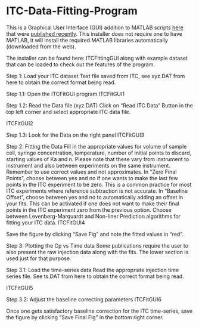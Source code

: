 # ITC-Data-Fitting-Program

This is a Graphical User Interface (GUI) addition to MATLAB scripts [here](https://scholarsphere.psu.edu/downloads/5712mr21f) that were [published recently](https://linkinghub.elsevier.com/retrieve/pii/S0076-6879(15)00450-4). This installer does not require one to have MATLAB, it will install the required MATLAB libraries automatically (downloaded from the web).

The installer can be found here: ITCFittingGUI along with example dataset that can be loaded to check out the features of the program.

Step 1: Load your ITC dataset
Text file saved from ITC, see xyz.DAT from here to obtain the correct format being read.

Step 1.1: Open the ITCFitGUI program
ITCFitGUI1

Step 1.2: Read the Data file (xyz.DAT)
Click on “Read ITC Data” Button in the top left corner and select appropriate ITC data file.

ITCFitGUI2

Step 1.3: Look for the Data on the right panel
ITCFitGUI3

Step 2: Fitting the Data
Fill in the appropriate values for volume of sample cell, syringe concentration, temperature, number of initial points to discard, starting values of Ka and n. Please note that these vary from instrument to instrument and also between experiments on the same instrument. Remember to use correct values and not approximates.
In “Zero Final Points”, choose between yes and no if one wants to make the last few points in the ITC experiment to be zero. This is a common practice for most ITC experiments where reference subtraction is not accurate.
In “Baseline Offset”, choose between yes and no to automatically adding an offset in your fits. This can be activated if one does not want to make their final points in the ITC experiment zero from the previous option.
Choose between Levenberg-Marquardt and Non-liner Prediction algorithms for fitting your ITC data.
ITCFitGUI4

Save the figure by clicking “Save Fig” and note the fitted values in “red“.

Step 3: Plotting the Cp vs Time data
Some publications require the user to also present the raw injection data along with the fits. The lower section is used just for that purpose.

Step 3.1: Load the time-series data
Read the appropriate injection time series file. See ts.DAT from here to obtain the correct format being read.

ITCFitGUI5

Step 3.2: Adjust the baseline correcting parameters
ITCFitGUI6

Once one gets satisfactory baseline correction for the ITC time-series, save the figure by clicking “Save Final Fig” in the bottom right corner.

